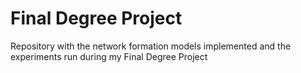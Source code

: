 # Final Degree Project

Repository with the network formation models implemented and the experiments run during my Final Degree Project
